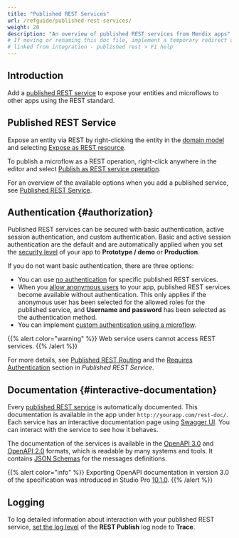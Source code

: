 ```yaml
---
title: "Published REST Services"
url: /refguide/published-rest-services/
weight: 20
description: "An overview of published REST services from Mendix apps"
# If moving or renaming this doc file, implement a temporary redirect and let the respective team know they should update the URL in the product. See Mapping to Products for more details.
# linked from integration - published rest > F1 help
---
```


## Introduction

Add a [published REST service](/refguide/published-rest-service/) to expose your entities and microflows to other apps using the REST standard.

## Published REST Service

Expose an entity via REST by right-clicking the entity in the [domain model](/refguide/domain-model/) and selecting [Expose as REST resource](/refguide/generate-rest-resource/).

To publish a microflow as a REST operation, right-click anywhere in the editor and select [Publish as REST service operation](/refguide/publish-microflow-as-rest-operation/).

For an overview of the available options when you add a published service, see [Published REST Service](/refguide/published-rest-service/).

## Authentication {#authorization}

Published REST services can be secured with basic authentication, active session authentication, and custom authentication. Basic and active session authentication are the default and are automatically applied when you set the [security level](/refguide/app-security/) of your app to **Prototype / demo**  or **Production**.

If you do not want basic authentication, there are three options:

* You can use [no authentication](/refguide/published-rest-service/#authentication) for specific published REST services.
* When you [allow anonymous users](/refguide/app-security/#anonymous-users) to your app, published REST services become available without authentication. This only applies if the anonymous user has been selected for the allowed roles for the published service, and **Username and password** has been selected as the authentication method.
* You can implement [custom authentication using a microflow](/refguide/published-rest-service/#authentication-microflow).

{{% alert color="warning" %}}
Web service users cannot access REST services.
{{% /alert %}}

For more details, see [Published REST Routing](/refguide/published-rest-routing/) and the [Requires Authentication](/refguide/published-rest-service/#authentication) section in *Published REST Service*.

## Documentation {#interactive-documentation}

Every [published REST service](/refguide/published-rest-service/) is automatically documented. This documentation is available in the app under `http://yourapp.com/rest-doc/`. Each service has an interactive documentation page using [Swagger UI](https://swagger.io/swagger-ui/). You can interact with the service to see how it behaves.

The documentation of the services is available in the [OpenAPI 3.0](/refguide/open-api/) and [OpenAPI 2.0](/refguide/open-api-2/) formats, which is readable by many systems and tools. It contains [JSON Schemas](/refguide/published-rest-service-json-schema/) for the messages definitions.

{{% alert color="info" %}}
Exporting OpenAPI documentation in version 3.0 of the specification was introduced in Studio Pro [10.1.0](/releasenotes/studio-pro/10.1/).
{{% /alert %}}

## Logging

To log detailed information about interaction with your published REST service, [set the log level](/refguide/logging/) of the **REST Publish** log node to **Trace**.
